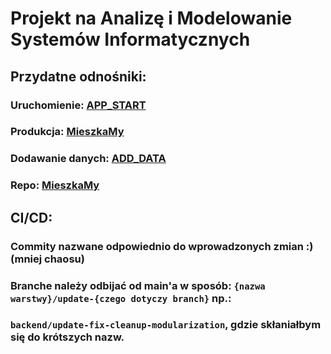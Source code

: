 # Projekt na Analizę i Modelowanie Systemów Informatycznych

## Przydatne odnośniki:

### Uruchomienie: [APP_START](source/APP_START.md)

### Produkcja: [MieszkaMy](https://mieszkamy.onrender.com/)

### Dodawanie danych: [ADD_DATA](source/add_data/ADD_DATA.md)

### Repo: [MieszkaMy](https://github.com/FreezeV6/MieszkaMy/)

## CI/CD:

### Commity nazwane odpowiednio do wprowadzonych zmian :) (mniej chaosu)

### Branche należy odbijać od main'a w sposób:  `{nazwa warstwy}/update-{czego dotyczy branch}` np.: 

### `backend/update-fix-cleanup-modularization`, gdzie skłaniałbym się do krótszych nazw.
